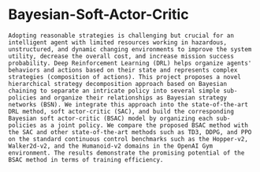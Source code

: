 # Bayesian-Soft-Actor-Critic

    Adopting reasonable strategies is challenging but crucial for an intelligent agent with limited resources working in hazardous, unstructured, and dynamic changing environments to improve the system utility, decrease the overall cost, and increase mission success probability. Deep Reinforcement Learning (DRL) helps organize agents' behaviors and actions based on their state and represents complex strategies (composition of actions). This project proposes a novel hierarchical strategy decomposition approach based on Bayesian chaining to separate an intricate policy into several simple sub-policies and organize their relationships as Bayesian strategy networks (BSN). We integrate this approach into the state-of-the-art DRL method, soft actor-critic (SAC), and build the corresponding Bayesian soft actor-critic (BSAC) model by organizing each sub-policies as a joint policy. We compare the proposed BSAC method with the SAC and other state-of-the-art methods such as TD3, DDPG, and PPO on the standard continuous control benchmarks such as the Hopper-v2, Walker2d-v2, and the Humanoid-v2 domains in the OpenAI Gym environment. The results demonstrate the promising potential of the BSAC method in terms of training efficiency.
